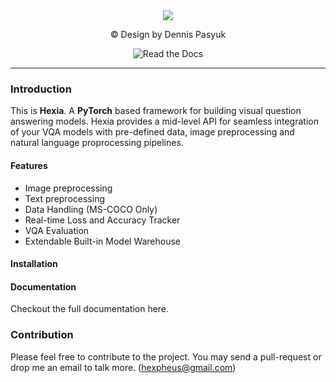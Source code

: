 <div align="center">
  <img src="http://uupload.ir/files/xu2_hexia.png">
  <p> © Design by Dennis Pasyuk </p>
  <img alt="Read the Docs" src="https://img.shields.io/readthedocs/hexiadocs.svg?label=Hexia%20Documentation&style=for-the-badge">
</div>

----

### Introduction
This is **Hexia**. A **PyTorch** based framework for building visual question answering models. Hexia provides a mid-level API for seamless integration of your VQA models with pre-defined data, image preprocessing and natural language proprocessing pipelines.

#### Features
*   Image preprocessing
*   Text preprocessing
*   Data Handling (MS-COCO Only)
*   Real-time Loss and Accuracy Tracker
*   VQA Evaluation
*   Extendable Built-in Model Warehouse

#### Installation

#### Documentation
Checkout the full documentation here.

### Contribution
Please feel free to contribute to the project. You may send a pull-request or drop me an email to talk more. ([hexpheus@gmail.com](hexpheus@gmail.com))
